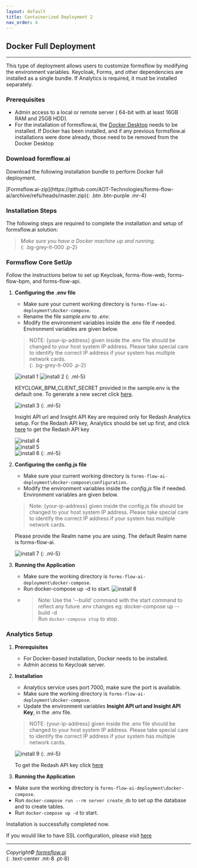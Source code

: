 ```yaml
---
layout: default
title: Containerized Deployment 2
nav_order: 4
---
```


## Docker Full Deployment

---

This type of deployment allows users to customize formsflow by modifying the environment variables. Keycloak, Forms, and other dependencies are installed as a single bundle. If Analytics is required, it must be installed separately.  

### Prerequisites  
- Admin access to a local or remote server ( 64-bit with at least 16GB RAM and 25GB HDD).
- For the installation of formsflow.ai, the <a href="https://www.docker.com/" target="_blank" >Docker Desktop</a> needs to be installed. If Docker has been installed, and if any previous formsflow.ai installations were done already, those need to be removed from the Docker Desktop

### Download formflow.ai   

Download the following installation bundle to perform Docker full deployment.  

<span class="fs-5">
[Formsflow.ai-zip](https://github.com/AOT-Technologies/forms-flow-ai/archive/refs/heads/master.zip){: .btn .btn-purple .mr-4}
</span>

### Installation Steps  

The following steps are required to complete the installation and setup of formsflow.ai solution:


> *Make sure you have a Docker machine up and running*.  
{: .bg-grey-lt-000 .p-2}


### Formsflow Core SetUp  

Follow the instructions below to set up Keycloak, forms-flow-web, forms-flow-bpm, and forms-flow-api.

1. **Configuring the .env file**
   - Make sure your current working directory is `forms-flow-ai-deployment\docker-compose`.
   - Rename the file *sample.env* to *.env*.
   - Modify the environment variables inside the .env file if needed. Environment variables are given below.  

   > NOTE: {your-ip-address} given inside the .env file should be changed to your host system IP address. Please take special care to identify the correct IP address if your system has multiple network cards.  
   {: .bg-grey-lt-000 .p-2}

   ![install 1](../../assets//DockerFull/dockerfull_1.png)
   ![install 2](../../assets//DockerFull/dockerfull_2.png)
   {: .ml-5}
   
   KEYCLOAK_BPM_CLIENT_SECRET provided in the sample.env is the default one. To generate a new secret click <a href="https://aot-technologies.   github.io/forms-flow-installation-doc/Pages/Server/setUp/bpmSecret.html" target="_blank">here</a>. 
   
   
   ![install 3](../../assets//DockerFull/dockerfull_3.png)
   {: .ml-5}
   
   Insight API url and Insight API Key are required only for Redash Analytics setup. For the  Redash API key, Analytics should be set up first,    and click  <a href="https://aot-technologies.github.io/forms-flow-installation-doc/Pages/Server/setUp/Analytics.html#get-the-redash-api-key"     target="_blank">here</a> to get the Redash API key
   
   
   ![install 4](../../assets//DockerFull/dockerfull_4.png)  
   ![install 5](../../assets//DockerFull/dockerfull_5.png)  
   ![install 6](../../assets//DockerFull/dockerfull_6.png) 
    {: .ml-5}


2. **Configuring the config.js file**
   - Make sure your current working directory is `forms-flow-ai-deployment\docker-compose\configuration`.
   - Modify the environment variables inside the *config.js*  file if needed. Environment variables are given below.  

   >Note: {your-ip-address} given inside the config.js  file should be changed to your host system IP address. Please take special care to identify the correct IP address if your system has multiple network cards.
  
   Please provide the Realm name you are using. The default Realm name is forms-flow-ai.

   ![install 7](../../assets//DockerFull/dockerfull_7.png)
   {: .ml-5}

3. **Running the Application**
   - Make sure the working directory is `forms-flow-ai-deployment\docker-compose`.  
   - Run docker-compose up -d to start.
   ![install 8](../../assets//DockerFull/dockerfull_8.png)
   - >Note: 
     >Use the ‘--build’  command with the start command to reflect any future .env changes eg: docker-compose up --build -d  
     >Run `docker-compose stop` to stop.


### Analytics Setup  
1. **Prerequisites**
   - For Docker-based installation, Docker needs to be installed.
   - Admin access to Keycloak server.  

2. **Installation**  
   - Analytics service uses port 7000, make sure the port is available.
   - Make sure the working directory is `forms-flow-ai-deployment\docker-compose`.
   - Update the environment variables **Insight API url and Insight API Key**, in the .env file. 
   >NOTE: {your-ip-address} given inside the .env file should be changed to your host system IP address. Please take special care to identify the correct IP address if your system has multiple network cards.  

   ![install 9](../../assets//DockerFull/dockerfull_9.png)
   {: .ml-5}  

   To get the Redash API key click <a href="https://aot-technologies.github.io/forms-flow-ai-doc/formsflow_analytics.html#get-the-redash-api-key" target="_blank">here</a>

3. **Running the Application** 
  - Make sure the working directory is `forms-flow-ai-deployment\docker-compose`.
  - Run `docker-compose run --rm server create_db` to set up the database and to create tables.
  - Run `docker-compose up -d` to start.



Installation is successfully completed now. 

If you would like to have SSL configuration, please visit <a href="/forms-flow-installation-doc/Pages/Server/Serverdeploytment.html" target="_blank">here</a>


--- 
  
  *Copyright© [formsflow.ai](https://formsflow.ai/)*   
  {: .text-center .mt-8 .pt-8}
